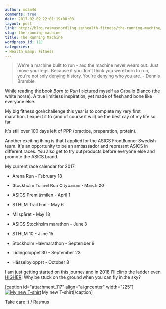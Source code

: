 ```yaml
---
author: mo3m4d
comments: true
date: 2017-02-02 22:01:19+00:00
layout: post
link: http://blog.rasmusnordling.se/health-fitness/the-running-machine/
slug: the-running-machine
title: The Running Machine
wordpress_id: 110
categories:
- Health &amp; Fitness
---
```


<blockquote>We're a machine built to run - and the machine never wears out. Just move your legs. Because if you don't think you were born to run, you're not only denying history. You're denying who you are. - Dennis Bramble</blockquote>



While reading the book [_Born to Run_](http://www.chrismcdougall.com/born-to-run/) I pictured myself as Caballo Blanco (the white horse). A true limitless inspiration, yet made of flesh and bone like everyone else.

My big fitness goal/challenge this year is to complete my very first marathon. I expect it to (and of course it will) be the best day of my life so far. <!-- more -->

It's still over 100 days left of PPP (practice, preparation, protein).

Another exciting thing is that I applied for the ASICS FrontRunner Swedish team. It's an opportunity to be an ambassador and represent ASICS in different races. You also get to try out products before everyone else and promote the ASICS brand.

My current race calendar for 2017:




    
  * Arena Run - February 18

    
  * Stockholm Tunnel Run Citybanan - March 26

    
  * ASICS Premiärmilen - April 1

    
  * STHLM Trail Run - May 6

    
  * Milspåret - May 18

    
  * ASICS Stockholm marathon - June 3

    
  * STHLM 10 - June 15

    
  * Stockholm Halvmarathon - September 9

    
  * Lidingöloppet 30 - September 23

    
  * Hässelbyloppet - October 8



I am just getting started on this journey and in 2018 I'll climb the ladder even [HIGHER](https://order.ensvenskklassiker.se/paket/paket_esk.php)! Why be stuck on the ground when you can fly in the sky?

[caption id="attachment_117" align="aligncenter" width="225"][![My new T-shirt](http://blog.rasmusnordling.se/wp-content/uploads/2017/02/training-for-marathon-225x300.jpg)](http://blog.rasmusnordling.se/wp-content/uploads/2017/02/training-for-marathon.jpg) My new T-shirt[/caption]

Take care :) / Rasmus
